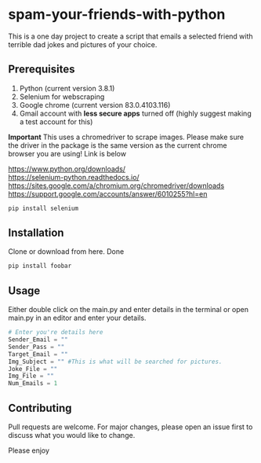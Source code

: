 # spam-your-friends-with-python

This is a one day project to create a script that emails a selected friend with terrible dad jokes and pictures of your choice. 

## Prerequisites
1. Python (current version 3.8.1)
2. Selenium for webscraping 
3. Google chrome (current version 83.0.4103.116) 
4. Gmail account with **less secure apps** turned off (highly suggest making a test account for this)

**Important** 
This uses a chromedriver to scrape images. 
Please make sure the driver in the package is the same version as the current chrome browser you are using! 
Link is below

https://www.python.org/downloads/  
https://selenium-python.readthedocs.io/  
https://sites.google.com/a/chromium.org/chromedriver/downloads  
https://support.google.com/accounts/answer/6010255?hl=en  
```bash
pip install selenium
```

## Installation

Clone or download from here. Done

```bash
pip install foobar
```

## Usage

Either double click on the main.py and enter details in the terminal or open main.py in an editor and enter your details.

```python
# Enter you're details here
Sender_Email = "" 
Sender_Pass = ""
Target_Email = ""
Img_Subject = "" #This is what will be searched for pictures.
Joke_File = ""
Img_File = ""
Num_Emails = 1
```

## Contributing
Pull requests are welcome. For major changes, please open an issue first to discuss what you would like to change.

Please enjoy
